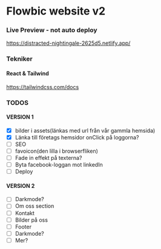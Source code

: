 # Flowbic website v2


### Live Preview - not auto deploy
https://distracted-nightingale-2625d5.netlify.app/


### Tekniker
#### React & Tailwind
https://tailwindcss.com/docs



### TODOS
#### VERSION 1
- [x] bilder i assets(länkas med url från vår gammla hemsida)
- [x] Länka till företags hemsidor onClick på loggorna?
- [ ] SEO
- [ ] favoicon(den lilla i browserfliken)
- [ ] Fade in effekt på texterna?
- [ ] Byta facebook-loggan mot linkedIn
- [ ] Deploy

#### VERSION 2
- [ ] Darkmode?
- [ ] Om oss section
- [ ] Kontakt
- [ ] Bilder på oss
- [ ] Footer
- [ ] Darkmode?
- [ ] Mer?
